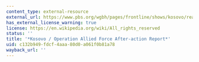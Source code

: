 ```yaml
---
content_type: external-resource
external_url: https://www.pbs.org/wgbh/pages/frontline/shows/kosovo/readings/summary.html
has_external_license_warning: true
license: https://en.wikipedia.org/wiki/All_rights_reserved
status: ''
title: '*Kosovo / Operation Allied Force After-action Report*'
uid: c132b949-fdcf-4aaa-80d0-a061f0b81a78
wayback_url: ''
---
```

